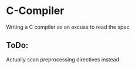 # C-Compiler
Writing a C compiler as an excuse to read the spec

## ToDo:
Actually scan preprocessing directives instead
